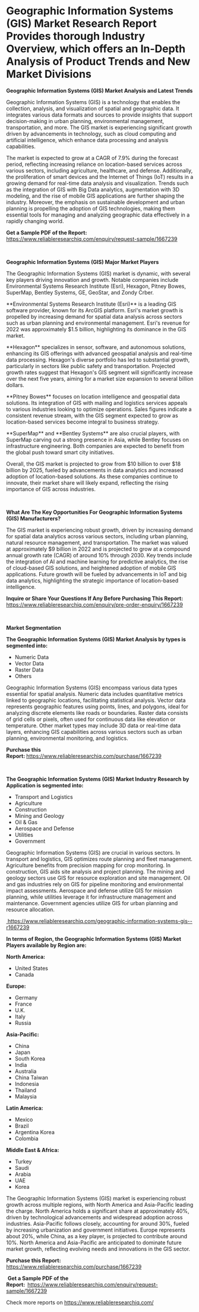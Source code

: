 <p><h1>Geographic Information Systems (GIS) Market Research Report Provides thorough Industry Overview, which offers an In-Depth Analysis of Product Trends and New Market Divisions</h1></p><p><strong>Geographic Information Systems (GIS) Market Analysis and Latest Trends</strong></p>
<p><p>Geographic Information Systems (GIS) is a technology that enables the collection, analysis, and visualization of spatial and geographic data. It integrates various data formats and sources to provide insights that support decision-making in urban planning, environmental management, transportation, and more. The GIS market is experiencing significant growth driven by advancements in technology, such as cloud computing and artificial intelligence, which enhance data processing and analysis capabilities.</p><p>The market is expected to grow at a CAGR of 7.9% during the forecast period, reflecting increasing reliance on location-based services across various sectors, including agriculture, healthcare, and defense. Additionally, the proliferation of smart devices and the Internet of Things (IoT) results in a growing demand for real-time data analysis and visualization. Trends such as the integration of GIS with Big Data analytics, augmentation with 3D modeling, and the rise of mobile GIS applications are further shaping the industry. Moreover, the emphasis on sustainable development and urban planning is propelling the adoption of GIS technologies, making them essential tools for managing and analyzing geographic data effectively in a rapidly changing world.</p></p>
<p><strong>Get a Sample PDF of the Report:&nbsp;</strong> <a href="https://www.reliableresearchiq.com/enquiry/request-sample/1667239?utm_campaign=3361&utm_medium=2&utm_source=Github&utm_content=ia&utm_term=11032025&utm_id=geographic-information-systems-gis">https://www.reliableresearchiq.com/enquiry/request-sample/1667239</a></p>
<p>&nbsp;</p>
<p><strong>Geographic Information Systems (GIS) Major Market Players</strong></p>
<p><p>The Geographic Information Systems (GIS) market is dynamic, with several key players driving innovation and growth. Notable companies include Environmental Systems Research Institute (Esri), Hexagon, Pitney Bowes, SuperMap, Bentley Systems, GE, GeoStar, and Zondy Crber.</p><p>**Environmental Systems Research Institute (Esri)** is a leading GIS software provider, known for its ArcGIS platform. Esri's market growth is propelled by increasing demand for spatial data analysis across sectors such as urban planning and environmental management. Esri's revenue for 2022 was approximately $1.5 billion, highlighting its dominance in the GIS market.</p><p>**Hexagon** specializes in sensor, software, and autonomous solutions, enhancing its GIS offerings with advanced geospatial analysis and real-time data processing. Hexagon's diverse portfolio has led to substantial growth, particularly in sectors like public safety and transportation. Projected growth rates suggest that Hexagon's GIS segment will significantly increase over the next five years, aiming for a market size expansion to several billion dollars.</p><p>**Pitney Bowes** focuses on location intelligence and geospatial data solutions. Its integration of GIS with mailing and logistics services appeals to various industries looking to optimize operations. Sales figures indicate a consistent revenue stream, with the GIS segment expected to grow as location-based services become integral to business strategy.</p><p>**SuperMap** and **Bentley Systems** are also crucial players, with SuperMap carving out a strong presence in Asia, while Bentley focuses on infrastructure engineering. Both companies are expected to benefit from the global push toward smart city initiatives.</p><p>Overall, the GIS market is projected to grow from $10 billion to over $18 billion by 2025, fueled by advancements in data analytics and increased adoption of location-based solutions. As these companies continue to innovate, their market share will likely expand, reflecting the rising importance of GIS across industries.</p></p>
<p>&nbsp;</p>
<p><strong>What Are The Key Opportunities For Geographic Information Systems (GIS) Manufacturers?</strong></p>
<p><p>The GIS market is experiencing robust growth, driven by increasing demand for spatial data analytics across various sectors, including urban planning, natural resource management, and transportation. The market was valued at approximately $9 billion in 2022 and is projected to grow at a compound annual growth rate (CAGR) of around 10% through 2030. Key trends include the integration of AI and machine learning for predictive analytics, the rise of cloud-based GIS solutions, and heightened adoption of mobile GIS applications. Future growth will be fueled by advancements in IoT and big data analytics, highlighting the strategic importance of location-based intelligence.</p></p>
<p><strong>Inquire or Share Your Questions If Any Before Purchasing This Report:</strong> <a href="https://www.reliableresearchiq.com/enquiry/pre-order-enquiry/1667239?utm_campaign=3361&utm_medium=2&utm_source=Github&utm_content=ia&utm_term=11032025&utm_id=geographic-information-systems-gis">https://www.reliableresearchiq.com/enquiry/pre-order-enquiry/1667239</a></p>
<p>&nbsp;</p>
<p><strong>Market Segmentation</strong></p>
<p><strong>The Geographic Information Systems (GIS) Market Analysis by types is segmented into:</strong></p>
<p><ul><li>Numeric Data</li><li>Vector Data</li><li>Raster Data</li><li>Others</li></ul></p>
<p><p>Geographic Information Systems (GIS) encompass various data types essential for spatial analysis. Numeric data includes quantitative metrics linked to geographic locations, facilitating statistical analysis. Vector data represents geographic features using points, lines, and polygons, ideal for analyzing discrete elements like roads or boundaries. Raster data consists of grid cells or pixels, often used for continuous data like elevation or temperature. Other market types may include 3D data or real-time data layers, enhancing GIS capabilities across various sectors such as urban planning, environmental monitoring, and logistics.</p></p>
<p><strong>Purchase this Report:&nbsp;</strong><a href="https://www.reliableresearchiq.com/purchase/1667239?utm_campaign=3361&utm_medium=2&utm_source=Github&utm_content=ia&utm_term=11032025&utm_id=geographic-information-systems-gis">https://www.reliableresearchiq.com/purchase/1667239</a></p>
<p>&nbsp;</p>
<p><strong>The Geographic Information Systems (GIS) Market Industry Research by Application is segmented into:</strong></p>
<p><ul><li>Transport and Logistics</li><li>Agriculture</li><li>Construction</li><li>Mining and Geology</li><li>Oil & Gas</li><li>Aerospace and Defense</li><li>Utilities</li><li>Government</li></ul></p>
<p><p>Geographic Information Systems (GIS) are crucial in various sectors. In transport and logistics, GIS optimizes route planning and fleet management. Agriculture benefits from precision mapping for crop monitoring. In construction, GIS aids site analysis and project planning. The mining and geology sectors use GIS for resource exploration and site management. Oil and gas industries rely on GIS for pipeline monitoring and environmental impact assessments. Aerospace and defense utilize GIS for mission planning, while utilities leverage it for infrastructure management and maintenance. Government agencies utilize GIS for urban planning and resource allocation.</p></p>
<p><a href="https://www.reliableresearchiq.com/geographic-information-systems-gis--r1667239?utm_campaign=3361&utm_medium=2&utm_source=Github&utm_content=ia&utm_term=11032025&utm_id=geographic-information-systems-gis">&nbsp;https://www.reliableresearchiq.com/geographic-information-systems-gis--r1667239</a></p>
<p><strong>In terms of Region, the Geographic Information Systems (GIS) Market Players available by Region are:</strong></p>
<p>
    <p> <strong> North America: </strong>
        <ul>
            <li>United States</li>
            <li>Canada</li>
        </ul>
        </p> 
    <p> <strong> Europe: </strong>
        <ul>
            <li>Germany</li>
            <li>France</li>
            <li>U.K.</li>
            <li>Italy</li>
            <li>Russia</li>
        </ul>
        </p> 
    <p> <strong> Asia-Pacific: </strong>
        <ul>
            <li>China</li>
            <li>Japan</li>
            <li>South Korea</li>
            <li>India</li>
            <li>Australia</li>
            <li>China Taiwan</li>
            <li>Indonesia</li>
            <li>Thailand</li>
            <li>Malaysia</li>
        </ul>
        </p> 
    <p> <strong> Latin America: </strong>
        <ul>
            <li>Mexico</li>
            <li>Brazil</li>
            <li>Argentina Korea</li>
            <li>Colombia</li>
        </ul>
        </p> 
    <p> <strong> Middle East & Africa: </strong>
        <ul>
            <li>Turkey</li>
            <li>Saudi</li>
            <li>Arabia</li>
            <li>UAE</li>
            <li>Korea</li>
        </ul>
    </p>
    </p>
<p><p>The Geographic Information Systems (GIS) market is experiencing robust growth across multiple regions, with North America and Asia-Pacific leading the charge. North America holds a significant share at approximately 40%, driven by technological advancements and widespread adoption across industries. Asia-Pacific follows closely, accounting for around 30%, fueled by increasing urbanization and government initiatives. Europe represents about 20%, while China, as a key player, is projected to contribute around 10%. North America and Asia-Pacific are anticipated to dominate future market growth, reflecting evolving needs and innovations in the GIS sector.</p></p>
<p><strong>Purchase this Report: </strong><a href="https://www.reliableresearchiq.com/purchase/1667239?utm_campaign=3361&utm_medium=2&utm_source=Github&utm_content=ia&utm_term=11032025&utm_id=geographic-information-systems-gis">https://www.reliableresearchiq.com/purchase/1667239</a></p>
<p>&nbsp;<strong>Get a Sample PDF of the Report:&nbsp;&nbsp;</strong><a href="https://www.reliableresearchiq.com/enquiry/request-sample/1667239?utm_campaign=3361&utm_medium=2&utm_source=Github&utm_content=ia&utm_term=11032025&utm_id=geographic-information-systems-gis">https://www.reliableresearchiq.com/enquiry/request-sample/1667239</a></p>
<p><strong></strong></p>
<p>Check more reports on <a href="https://www.reliableresearchiq.com/?utm_campaign=3361&utm_medium=2&utm_source=Github&utm_content=ia&utm_term=11032025&utm_id=geographic-information-systems-gis">https://www.reliableresearchiq.com/</a></p>